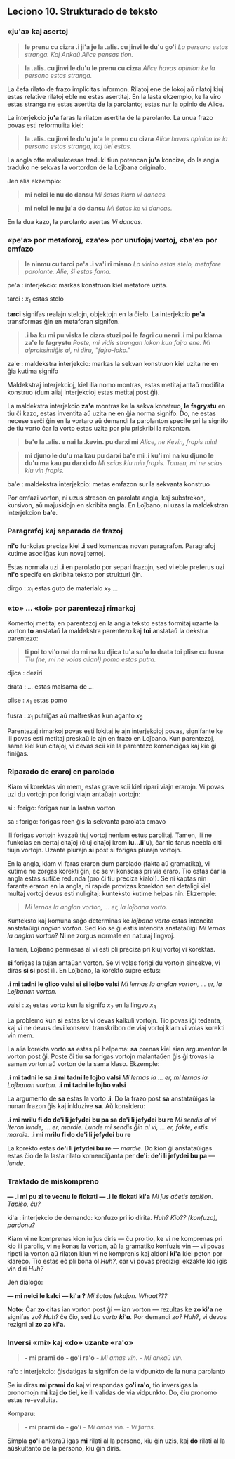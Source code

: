 ## Leciono 10. Strukturado de teksto

### «**ju'a**» kaj asertoj

> **le prenu cu cizra .i ji'a je la .alis. cu jinvi le du'u go'i**
> _La persono estas stranga. Kaj Ankaŭ Alice pensas tion._

<!-- -->

> **la .alis. cu jinvi le du'u le prenu cu cizra**
> _Alice havas opinion ke la persono estas stranga._

La ĉefa rilato de frazo implicitas informon. Rilatoj ene de lokoj aŭ rilatoj kiuj estas relative rilatoj eble ne estas asertitaj. En la lasta ekzemplo, ke la viro estas stranga ne estas asertita de la parolanto; estas nur la opinio de Alice.

La interjekcio **ju'a** faras la rilaton asertita de la parolanto. La unua frazo povas esti reformulita kiel:

> **la .alis. cu jinvi le du'u ju'a le prenu cu cizra**
> _Alice havas opinion ke la persono estas stranga, kaj tiel estas._

La angla ofte malsukcesas traduki tiun potencan **ju'a** koncize, do la angla traduko ne sekvas la vortordon de la Loĵbana originalo.

Jen alia ekzemplo:

> **mi nelci le nu do dansu**
> _Mi ŝatas kiam vi dancas._

<!-- -->

> **mi nelci le nu ju'a do dansu**
> _Mi ŝatas ke vi dancas._

En la dua kazo, la parolanto asertas _Vi dancas_.

### «**pe'a**» por metaforoj, «**za'e**» por unufojaj vortoj, «**ba'e**» por emfazo

> **le ninmu cu tarci pe'a .i va'i ri misno**
> *La virino estas stelo, metafore parolante. Alie, ŝi estas fama.*

pe'a
: interjekcio: markas konstruon kiel metafore uzita.

tarci
: $x_1$ estas stelo

**tarci** signifas realajn stelojn, objektojn en la ĉielo. La interjekcio **pe'a** transformas ĝin en metaforan signifon.

> **.i ba ku mi pu viska le cizra stuzi poi le fagri cu nenri .i mi pu klama za'e le fagrystu**
> *Poste, mi vidis strangan lokon kun fajro ene. Mi alproksimiĝis al, ni diru, "fajro-loko."*

za'e
: maldekstra interjekcio: markas la sekvan konstruon kiel uzita ne en ĝia kutima signifo

Maldekstraj interjekcioj, kiel ilia nomo montras, estas metitaj antaŭ modifita konstruo (dum aliaj interjekcioj estas metitaj post ĝi).

La maldekstra interjekcio **za'e** montras ke la sekva konstruo, **le fagrystu** en tiu ĉi kazo, estas inventita aŭ uzita ne en ĝia norma signifo. Do, ne estas necese serĉi ĝin en la vortaro aŭ demandi la parolanton specife pri la signifo de tiu vorto ĉar la vorto estas uzita por plu priskribi la rakonton.


> **ba'e la .alis. e nai la .kevin. pu darxi mi**
> *Alice, ne Kevin, frapis min!*

<!-- -->

> **mi djuno le du'u ma kau pu darxi ba'e mi .i ku'i mi na ku djuno le du'u ma kau pu darxi do**
> *Mi scias kiu min frapis. Tamen, mi ne scias kiu vin frapis.* 

ba'e
: maldekstra interjekcio: metas emfazon sur la sekvanta konstruo

Por emfazi vorton, ni uzus streson en parolata angla, kaj substrekon, kursivon, aŭ majusklojn en skribita angla. En Loĵbano, ni uzas la maldekstran interjekcion **ba'e**.

### Paragrafoj kaj separado de frazoj

**ni'o** funkcias precize kiel **.i** sed komencas novan paragrafon. Paragrafoj kutime asociiĝas kun novaj temoj.

Estas normala uzi **.i** en parolado por separi frazojn, sed vi eble preferus uzi **ni'o** specife en skribita teksto por strukturi ĝin.


dirgo
: $x_1$ estas guto de materialo $x_2$ …

### «**to**» … «**toi**» por parentezaj rimarkoj

Komentoj metitaj en parentezoj en la angla teksto estas formitaj uzante la vorton **to** anstataŭ la maldekstra parentezo kaj **toi** anstataŭ la dekstra parentezo:

> **ti poi to vi'o nai do mi na ku djica tu'a su'o lo drata toi plise cu fusra**
> _Tiu (ne, mi ne volas alian!) pomo estas putra._

djica
: deziri

drata
: … estas malsama de …

plise
: $x_1$ estas pomo

fusra
: $x_1$ putriĝas aŭ malfreskas kun aganto $x_2$

Parentezaj rimarkoj povas esti lokitaj ie ajn interjekcioj povas, signifante ke ili povas esti metitaj preskaŭ ie ajn en frazo en Loĵbano. Kun parentezoj, same kiel kun citaĵoj, vi devas scii kie la parentezo komenciĝas kaj kie ĝi finiĝas.

### Riparado de eraroj en parolado

Kiam vi korektas vin mem, estas grave scii kiel ripari viajn erarojn. Vi povas uzi du vortojn por forigi viajn antaŭajn vortojn:

si
: forigo: forigas nur la lastan vorton

sa
: forigo: forigas reen ĝis la sekvanta parolata cmavo

Ili forigas vortojn kvazaŭ tiuj vortoj neniam estus parolitaj. Tamen, ili ne funkcias en certaj citaĵoj (ĉiuj citaĵoj krom **lu…li'u**), ĉar tio farus neebla citi tiujn vortojn. Uzante plurajn **si** post si forigas plurajn vortojn.

En la angla, kiam vi faras eraron dum parolado (fakta aŭ gramatika), vi kutime ne zorgas korekti ĝin, eĉ se vi konscias pri via eraro. Tio estas ĉar la angla estas sufiĉe redunda (pro ĉi tiu preciza kialo!). Se ni kaptas nin farante eraron en la angla, ni rapide provizas korekton sen detaligi kiel multaj vortoj devus esti nuligitaj: kunteksto kutime helpas nin. Ekzemple:

> _Mi lernas la anglan vorton, … er, la loĵbana vorto._

Kunteksto kaj komuna saĝo determinas ke _loĵbana vorto_ estas intencita anstataŭigi _anglan vorton_. Sed kio se ĝi estis intencita anstataŭigi _Mi lernas la anglan vorton_? Ni ne zorgus normale en naturaj lingvoj.

Tamen, Loĵbano permesas al vi esti pli preciza pri kiuj vortoj vi korektas.

**si** forigas la tujan antaŭan vorton. Se vi volas forigi du vortojn sinsekve, vi diras **si si** post ili. En Loĵbano, la korekto supre estus:

**.i mi tadni le glico valsi si si lojbo valsi**
_Mi lernas la anglan vorton, ... er, la Loĵbanan vorton._

valsi
: $x_1$ estas vorto kun la signifo $x_2$ en la lingvo $x_3$

La problemo kun **si** estas ke vi devas kalkuli vortojn. Tio povas iĝi tedanta, kaj vi ne devus devi konservi transkribon de viaj vortoj kiam vi volas korekti vin mem.

La alia korekta vorto **sa** estas pli helpema: **sa** prenas kiel sian argumenton la vorton post ĝi. Poste ĉi tiu **sa** forigas vortojn malantaŭen ĝis ĝi trovas la saman vorton aŭ vorton de la sama klaso. Ekzemple:

**.i mi tadni le sa .i mi tadni le lojbo valsi**
_Mi lernas la ... er, mi lernas la Loĵbanan vorton._
**.i mi tadni le lojbo valsi**

La argumento de **sa** estas la vorto **.i**. Do la frazo post **sa** anstataŭigas la nunan frazon ĝis kaj inkluzive **sa**. Aŭ konsideru:

**.i mi mrilu fi do de'i li jefydei bu pa sa de'i li jefydei bu re**
_Mi sendis al vi lteron lunde, ... er, mardie._
_Lunde mi sendis ĝin al vi, ... er, fakte, estis mardie._
**.i mi mrilu fi do de'i li jefydei bu re**

La korekto estas **de'i li jefydei bu re** — _mardie_. Do kion ĝi anstataŭigas estas ĉio de la lasta rilato komenciĝanta per **de'i**: **de'i li jefydei bu pa** — _lunde_.

### Traktado de miskompreno

**— .i mi pu zi te vecnu le flokati**
**— .i le flokati ki'a**
_Mi ĵus aĉetis tapiŝon._
_Tapiŝo, ĉu?_

ki'a
: interjekcio de demando: konfuzo pri io dirita. _Huh? Kio?? (konfuzo), pardonu?_

Kiam vi ne komprenas kion iu ĵus diris — ĉu pro tio, ke vi ne komprenas pri kio ili parolis, vi ne konas la vorton, aŭ la gramatiko konfuzis vin — vi povas ripeti la vorton aŭ rilaton kiun vi ne komprenis kaj aldoni **ki'a** kiel peton por klareco. Tio estas eĉ pli bona ol _Huh?_, ĉar vi povas precizigi ekzakte kio igis vin diri _Huh?_

Jen dialogo:

**— mi nelci le kalci**
**— ki'a ?**
_Mi ŝatas fekaĵon._
_Whaat???_

**Noto:** Ĉar **zo** citas ian vorton post ĝi — ian vorton — rezultas ke **zo ki'a** ne signifas _zo? Huh?_ ĉe ĉio, sed _La vorto **ki'a**._ Por demandi _zo? Huh?_, vi devos rezigni al **zo zo ki'a**.

### Inversi «**mi**» kaj «**do**» uzante «**ra'o**»

> **- mi prami do**
> **- go'i ra'o**
> _- Mi amas vin._
> _- Mi ankaŭ vin._

ra'o
: interjekcio: ĝisdatigas la signifon de la vidpunkto de la nuna parolanto

Se iu diras **mi prami do** kaj vi respondas **go'i ra'o**, tio inversigas la pronomojn **mi** kaj **do** tiel, ke ili validas de via vidpunkto. Do, ĉiu pronomo estas re-evaluita.

Komparu:

> **- mi prami do**
> **- go'i**
> _- Mi amas vin._
> _- Vi faras._

Simpla **go'i** ankoraŭ igas **mi** rilati al la persono, kiu ĝin uzis, kaj **do** rilati al la aŭskultanto de la persono, kiu ĝin diris.
